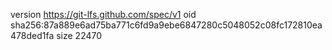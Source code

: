 version https://git-lfs.github.com/spec/v1
oid sha256:87a889e6ad75ba771c6fd9a9ebe6847280c5048052c08fc172810ea478ded1fa
size 22470
